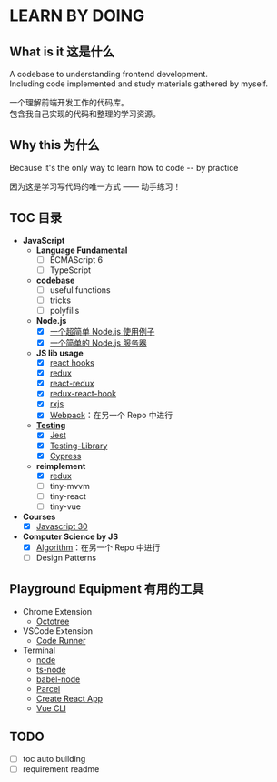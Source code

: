 # LEARN BY DOING

## What is it 这是什么

A codebase to understanding frontend development.  
Including code implemented and study materials gathered by myself.

一个理解前端开发工作的代码库。  
包含我自己实现的代码和整理的学习资源。

## Why this 为什么

Because it's the only way to learn how to code -- by practice

因为这是学习写代码的唯一方式 —— 动手练习！

## TOC 目录

- **JavaScript**
  - **Language Fundamental**
    - [ ] ECMAScript 6
    - [ ] TypeScript
  - **codebase**
    - [ ] useful functions
    - [ ] tricks
    - [ ] polyfills
  - **Node.js**
    - [x] [一个超简单 Node.js 使用例子](./node/simple-demo/)
    - [x] [一个简单的 Node.js 服务器](./node/http-server/)
  - **JS lib usage**
    - [x] [react hooks](./react/)
    - [x] [redux](./redux/)
    - [x] [react-redux](./react-redux/)
    - [x] [redux-react-hook](./redux-react-hook/)
    - [x] [rxjs](./rxjs/)
    - [x] [Webpack](https://github.com/seognil-study/webpack-playground)：在另一个 Repo 中进行
  - [**Testing**](./testing/)
    - [x] [Jest](./testing/jest/)
    - [x] [Testing-Library](./testing/testing-library/)
    - [x] [Cypress](./testing/cypress/)
  - **reimplement**
    - [x] [redux](./redux/redux-rebuild-core/)
    - [ ] tiny-mvvm
    - [ ] tiny-react
    - [ ] tiny-vue
- **Courses**
  - [x] [Javascript 30](./JavaScript30/)
- **Computer Science by JS**
  - [x] [Algorithm](https://github.com/seognil-study/leetcode)：在另一个 Repo 中进行
  - [ ] Design Patterns

## Playground Equipment 有用的工具

- Chrome Extension
  - [Octotree](https://chrome.google.com/webstore/detail/octotree/bkhaagjahfmjljalopjnoealnfndnagc)
- VSCode Extension
  - [Code Runner](https://marketplace.visualstudio.com/items?itemName=formulahendry.code-runner)
- Terminal
  - [node](https://nodejs.org/en/)
  - [ts-node](https://github.com/TypeStrong/ts-node)
  - [babel-node](https://github.com/babel/babel/tree/master/packages/babel-node)
  - [Parcel](https://parceljs.org/)
  - [Create React App](https://github.com/facebook/create-react-app)
  - [Vue CLI](https://cli.vuejs.org/)

## TODO

- [ ] toc auto building
- [ ] requirement readme
